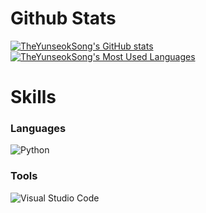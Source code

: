 <!--# 👋 Hi There
* I'm a beginner in coding.
* I'm attending Daegwang High School in Korea.-->
<!-- 깃허브 상태창 -->
# Github Stats
[![TheYunseokSong's GitHub stats](https://github-readme-stats.vercel.app/api?username=TheYunseokSong&theme=dark&count_private=true&show_icons=true)](https://github.com/superjoy0502/)
[![TheYunseokSong's Most Used Languages](https://github-readme-stats.vercel.app/api/top-langs/?username=TheYunseokSong&theme=dark&layout=compact)](https://github.com/TheYunseokSong/)
<!--[![Solved.ac Profile](http://mazassumnida.wtf/api/v2/generate_badge?boj=pocky1017)](https://solved.ac/pocky1017/)-->
# Skills
### Languages
![Python](https://img.shields.io/badge/Python-3776AB.svg?&style=for-the-badge&logo=Python&logoColor=white)

### Tools
![Visual Studio Code](https://img.shields.io/badge/Visual%20Studio%20Code-007ACC.svg?&style=for-the-badge&logo=Visual%20Studio%20Code&logoColor=white)
<!-- 방문자수
# :people_hugging: Number of Visitors
[![Hits](https://hits.seeyoufarm.com/api/count/incr/badge.svg?url=https%3A%2F%2Fgithub.com%2FTheYunseokSong%2Fhit-counter&count_bg=%233DB1C8&title_bg=%23555555&icon=&icon_color=%23E7E7E7&title=+views&edge_flat=false)](https://hits.seeyoufarm.com)
-->

<!-- 배너
![header](https://capsule-render.vercel.app/api?type=waving&,color=auto&height=150&text=Welcome!&fontColor=ffffff&fontAlignY=35)
# Hi there 👋
* I am a beginner in coding.
 -->
